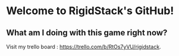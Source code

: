 # Welcome to RigidStack's GitHub!

## What am I doing with this game right now?
Visit my trello board : https://trello.com/b/RtOs7yVU/rigidstack.
